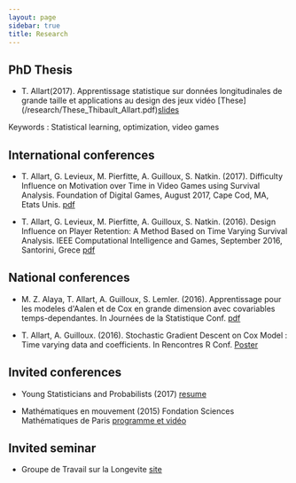 ```yaml
---
layout: page
sidebar: true
title: Research
---
```


## PhD Thesis

* T. Allart(2017). Apprentissage statistique sur données longitudinales de grande taille et applications au design des jeux vidéo
[These]  (/research/These_Thibault_Allart.pdf)[slides](/research/Slides.pdf)

Keywords : Statistical learning, optimization, video games

## International conferences

* T. Allart, G. Levieux, M. Pierfitte, A. Guilloux, S. Natkin. (2017). Difficulty Influence on Motivation over Time in Video Games using Survival Analysis. Foundation of Digital Games, August 2017, Cape Cod, MA, Etats Unis.
[pdf](/research/Allart_(2017)_Difficulty_Influence_on_Motivation_over_Time_in_Video_Games_using_Survival_Analysis.pdf)

* T. Allart, G. Levieux, M. Pierfitte, A. Guilloux, S. Natkin. (2016). Design Influence on Player Retention: A Method Based on Time Varying Survival Analysis. IEEE Computational Intelligence and Games, September 2016, Santorini, Grece
[pdf](/research/Allart_(2016)_Design_Influence_on_Player_Retention_-_A_Method_Based_on_Time_Varying_Survival_Analysis.pdf)

## National conferences

* M. Z. Alaya, T. Allart, A. Guilloux, S. Lemler. (2016). Apprentissage pour les modeles d'Aalen et de Cox en grande dimension avec covariables temps-dependantes. In Journées de la Statistique Conf.
[pdf](/research/Alaya_(2016)_Apprentissage_pour_les_modeles_d_Aalen_et_de_Cox_en_grande_dimension_avec_covariables_temps-dependantes.pdf)

* T. Allart, A. Guilloux. (2016). Stochastic Gradient Descent on Cox Model : Time varying data and coefficients. In Rencontres R Conf. 
[Poster](/research/Poster_Renconctres_R_2016.pdf)

## Invited conferences

* Young Statisticians and Probabilists (2017)
  [resume](http://www.sfds.asso.fr/ressource.php?fct=ddoc&i=2756)
  
* Mathématiques en mouvement (2015) Fondation Sciences Mathématiques de Paris
  [programme et vidéo](https://www.sciencesmaths-paris.fr/fr/maths-en-mouvement-2015-688.htm)

## Invited seminar

* Groupe de Travail sur la Longevite [site](https://sites.google.com/site/gtlongevitelpma/home)

